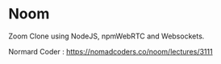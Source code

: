 # Noom

Zoom Clone using NodeJS, npmWebRTC and Websockets.

Normard Coder : https://nomadcoders.co/noom/lectures/3111
